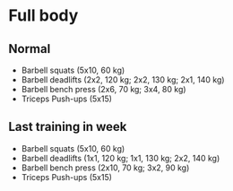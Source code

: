# Full body
## Normal
* Barbell squats (5x10, 60 kg)
* Barbell deadlifts (2x2, 120 kg; 2x2, 130 kg; 2x1, 140 kg)
* Barbell bench press (2x6, 70 kg; 3x4, 80 kg)
* Triceps Push-ups (5x15)

## Last training in week
* Barbell squats (5x10, 60 kg)
* Barbell deadlifts (1x1, 120 kg; 1x1, 130 kg; 2x2, 140 kg)
* Barbell bench press (2x10, 70 kg; 3x2, 90 kg)
* Triceps Push-ups (5x15)
